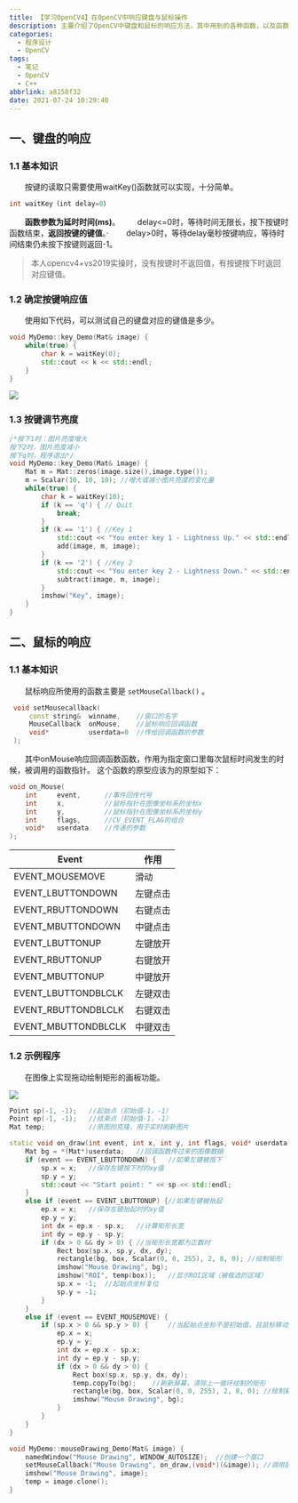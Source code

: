 ```yaml
---
title: 【学习OpenCV4】在OpenCV中响应键盘与鼠标操作
description: 主要介绍了OpenCV中键盘和鼠标的响应方法，其中用到的各种函数，以及函数各个参数的解释。利用鼠标和键盘的响应编写了一些有趣的小程序。
categories:
  - 程序设计
  - OpenCV
tags:
  - 笔记
  - OpenCV
  - C++
abbrlink: a8150f32
date: 2021-07-24 10:29:40
---
```


## 一、键盘的响应
### 1.1 基本知识
&emsp;&emsp;按键的读取只需要使用waitKey()函数就可以实现，十分简单。
 ```cpp
 int waitKey（int delay=0）
 ```
&emsp;&emsp;**函数参数为延时时间(ms)**。
&emsp;&emsp;delay<=0时，等待时间无限长，按下按键时函数结束，**返回按键的键值**。·
&emsp;&emsp;delay>0时，等待delay毫秒按键响应，等待时间结束仍未按下按键则返回-1。
>  本人opencv4+vs2019实操时，没有按键时不返回值，有按键按下时返回对应键值。
### 1.2 确定按键响应值
&emsp;&emsp;使用如下代码，可以测试自己的键盘对应的键值是多少。
```cpp
void MyDemo::key_Demo(Mat& image) {
	while(true) {
		char k = waitKey(0);
		std::cout << k << std::endl;
	}
}
```


![](https://img.mahaofei.com/img/202112231911085-opencv-notes9-1.png)



### 1.3 按键调节亮度

```cpp
/*按下1时：图片亮度增大
按下2时，图片亮度减小
按下q时，程序退出*/
void MyDemo::key_Demo(Mat& image) {
	Mat m = Mat::zeros(image.size(),image.type());
	m = Scalar(10, 10, 10);	//增大或减小图片亮度的变化量
	while(true) {
		char k = waitKey(10);
		if (k == 'q') {	// Quit
			break;
		}
		if (k == '1') {	//Key 1
			std::cout << "You enter key 1 - Lightness Up." << std::endl;
			add(image, m, image);
		}
		if (k == '2') {	//Key 2
			std::cout << "You enter key 2 - Lightness Down." << std::endl;
			subtract(image, m, image);
		}
		imshow("Key", image);
	}
}
```
## 二、鼠标的响应
### 1.1 基本知识
&emsp;&emsp;鼠标响应所使用的函数主要是 `setMouseCallback()` 。
```cpp
 void setMousecallback(
	 const string& 	winname,	//窗口的名字
	 MouseCallback 	onMouse,	//鼠标响应回调函数
	 void* 			userdata=0	//传给回调函数的参数
 );
```


&emsp;&emsp;其中onMouse响应回调函数函数，作用为指定窗口里每次鼠标时间发生的时候，被调用的函数指针。 这个函数的原型应该为的原型如下：
```cpp
void on_Mouse(
	int 	event,		//事件回传代号
	int 	x,			//鼠标指针在图像坐标系的坐标x
	int		y,			//鼠标指针在图像坐标系的坐标y
	int 	flags,		//CV_EVENT_FLAG的组合
	void* 	userdata	//传递的参数
);
```


| Event               | 作用     |
| ------------------- | -------- |
| EVENT_MOUSEMOVE     | 滑动     |
| EVENT_LBUTTONDOWN   | 左键点击 |
| EVENT_RBUTTONDOWN   | 右键点击 |
| EVENT_MBUTTONDOWN   | 中键点击 |
| EVENT_LBUTTONUP     | 左键放开 |
| EVENT_RBUTTONUP     | 右键放开 |
| EVENT_MBUTTONUP     | 中键放开 |
| EVENT_LBUTTONDBLCLK | 左键双击 |
| EVENT_RBUTTONDBLCLK | 右键双击 |
| EVENT_MBUTTONDBLCLK | 中键双击 |

### 1.2 示例程序
&emsp;&emsp;在图像上实现拖动绘制矩形的画板功能。

![](https://img.mahaofei.com/img/202112231912888-opencv-notes9-2.png)



```cpp
Point sp(-1, -1);	//起始点（初始值-1，-1）
Point ep(-1, -1);	//结束点（初始值-1，-1）
Mat temp;			//原图的克隆，用于实时刷新图片

static void on_draw(int event, int x, int y, int flags, void* userdata) {
	Mat bg = *(Mat*)userdata;	//回调函数传过来的图像数据
	if (event == EVENT_LBUTTONDOWN) {	//如果左键被按下
		sp.x = x;	//保存左键按下时的xy值
		sp.y = y;
		std::cout << "Start point: " << sp << std::endl;
	}
	else if (event == EVENT_LBUTTONUP) {//如果左键被抬起
		ep.x = x;	//保存左键抬起时的xy值
		ep.y = y;
		int dx = ep.x - sp.x;	//计算矩形长宽
		int dy = ep.y - sp.y;
		if (dx > 0 && dy > 0) {	//当矩形长宽都为正数时
			Rect box(sp.x, sp.y, dx, dy);
			rectangle(bg, box, Scalar(0, 0, 255), 2, 8, 0);	//绘制矩形
			imshow("Mouse Drawing", bg);
			imshow("ROI", temp(box));	//显示ROI区域（被框选的区域）
			sp.x = -1;	//起始点坐标复位
			sp.y = -1;
		}
	}
	else if (event == EVENT_MOUSEMOVE) {
		if (sp.x > 0 && sp.y > 0) {		//当起始点坐标不是初始值，且鼠标移动时
			ep.x = x;
			ep.y = y;
			int dx = ep.x - sp.x;
			int dy = ep.y - sp.y;
			if (dx > 0 && dy > 0) {
				Rect box(sp.x, sp.y, dx, dy);
				temp.copyTo(bg);	//刷新屏幕，清除上一循环绘制的矩形
				rectangle(bg, box, Scalar(0, 0, 255), 2, 8, 0);	//绘制新矩形
				imshow("Mouse Drawing", bg);
			}
		}
	}
}

void MyDemo::mouseDrawing_Demo(Mat& image) {
	namedWindow("Mouse Drawing", WINDOW_AUTOSIZE);	//创建一个窗口
	setMouseCallback("Mouse Drawing", on_draw,(void*)(&image));	//调用鼠标回调函数
	imshow("Mouse Drawing", image);
	temp = image.clone();
}
```